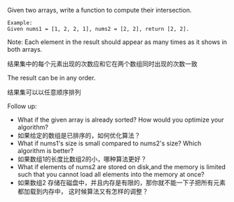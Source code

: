 Given two arrays, write a function to compute their intersection.


    Example:
    Given nums1 = [1, 2, 2, 1], nums2 = [2, 2], return [2, 2].

Note:
Each element in the result should appear as many times as it shows in both arrays.

结果集中的每个元素出现的次数应和它在两个数组同时出现的次数一致

The result can be in any order.

结果集可以以任意顺序排列

Follow up:
- What if the given array is already sorted? How would you optimize your algorithm?
- 如果给定的数组是已排序的，如何优化算法？
- What if nums1's size is small compared to nums2's size? Which algorithm is better?
- 如果数组1的长度比数组2的小，哪种算法更好？
- What if elements of nums2 are stored on disk,and the memory is limited such that you cannot load all elements into the memory at once?
- 如果数组2 存储在磁盘中，并且内存是有限的，那你就不能一下子把所有元素都加载到内存中， 这时候算法又有怎样的调整？